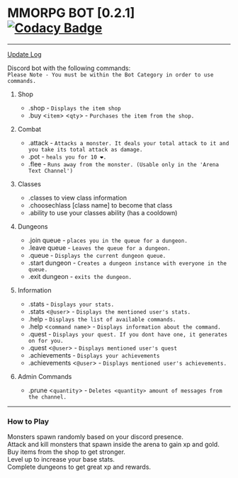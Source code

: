 # MMORPG BOT [0.2.1] [![Codacy Badge](https://api.codacy.com/project/badge/Grade/1c2190eebe2d4d94890547f0f7b7b3ce)](https://www.codacy.com/manual/alecfox8/MMORPG-Bot?utm_source=github.com&amp;utm_medium=referral&amp;utm_content=Alec-Fox/MMORPG-Bot&amp;utm_campaign=Badge_Grade)

------------
[Update Log](https://github.com/Alec-Fox/MMORPG-Bot/blob/master/CHANGELOG.md)


Discord bot with the following commands:<br />
`Please Note - You must be within the Bot Category in order to use commands.`
1. Shop
      + .shop - `Displays the item shop`
      + .buy <`item`> <`qty`> - `Purchases the item from the shop.`

1. Combat
      + .attack - `Attacks a monster. It deals your total attack to it and you take its total attack as damage.`
      + .pot - `heals you for 10 ❤.`
      + .flee - `Runs away from the monster. (Usable only in the 'Arena Text Channel')`
1. Classes
      + .classes to view class information
      + .choosechlass [class name] to become that class
      + .ability to use your classes ability (has a cooldown)

1. Dungeons
      + .join queue - `places you in the queue for a dungeon.`
      + .leave queue - `Leaves the queue for a dungeon.`
      + .queue - `Displays the current dungeon queue.`
      + .start dungeon - `Creates a dungeon instance with everyone in the queue.`
      + .exit dungeon - `exits the dungeon.`

1. Information
      + .stats - `Displays your stats.`
      + .stats <`@user`> - `Displays the mentioned user's stats.`
      + .help - `Displays the list of available commands.`
      + .help <`command name`> - `Displays information about the command.`
      + .quest - `Displays your quest. If you dont have one, it generates on for you.`
      + .quest <`@user`> - `Displays mentioned user's quest`
      + .achievements - `Displays your achievements`
      + .achievements <`@user`> - `Displays mentioned user's achievements.`

1. Admin Commands
      + .prune <`quantity`> - `Deletes <quantity> amount of messages from the channel.`

------------

### How to Play
Monsters spawn randomly based on your discord presence. <br />
Attack and kill monsters that spawn inside the arena to gain xp and gold.<br />
Buy items from the shop to get stronger.<br />
Level up to increase your base stats.<br />
Complete dungeons to get great xp and rewards.<br />
